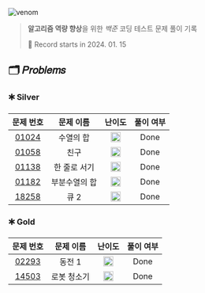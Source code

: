 ![venom](https://capsule-render.vercel.app/api?type=venom&height=160&text=𝑩𝑎𝑒𝑘𝑗𝑜𝑜𝑛%20𝑶𝑛𝑙𝑖𝑛𝑒%20𝑱𝑢𝑑𝑔𝑒&fontSize=70&color=0:4B89DC,100:89B2E9)

> **알고리즘 역량 향상**을 위한 *백준* 코딩 테스트 문제 풀이 기록
>
> 📆 Record starts in 2024. 01. 15

## 🗂️ 𝑃𝑟𝑜𝑏𝑙𝑒𝑚𝑠

### 🞷 Silver

|                     문제 번호                      |  문제 이름  |                                   난이도                                   | 풀이 여부 |
|:----------------------------------------------:|:-------:|:-----------------------------------------------------------------------:|:-----:|
| [01024](https://www.acmicpc.net/problem/1024)  |  수열의 합  | <img src="https://d2gd6pc034wcta.cloudfront.net/tier/9.svg" width=20 /> | Done  |
| [01058](https://www.acmicpc.net/problem/1058)  |   친구    | <img src="https://d2gd6pc034wcta.cloudfront.net/tier/9.svg" width=20 /> | Done  |
| [01138](https://www.acmicpc.net/problem/1138)  | 한 줄로 서기 | <img src="https://d2gd6pc034wcta.cloudfront.net/tier/9.svg" width=20 /> | Done  |
| [01182](https://www.acmicpc.net/problem/1182)  | 부분수열의 합 | <img src="https://d2gd6pc034wcta.cloudfront.net/tier/9.svg" width=20 /> | Done  |
| [18258](https://www.acmicpc.net/problem/18258) |   큐 2   | <img src="https://d2gd6pc034wcta.cloudfront.net/tier/7.svg" width=20 /> | Done  |

### 🞷 Gold

|                     문제 번호                      | 문제 이름  |                                   난이도                                    | 풀이 여부 |
|:----------------------------------------------:|:------:|:------------------------------------------------------------------------:|:-----:|
| [02293](https://www.acmicpc.net/problem/2293)  |  동전 1  | <img src="https://d2gd6pc034wcta.cloudfront.net/tier/11.svg" width=20 /> | Done  |
| [14503](https://www.acmicpc.net/problem/14503) | 로봇 청소기 | <img src="https://d2gd6pc034wcta.cloudfront.net/tier/11.svg" width=20 /> | Done  |